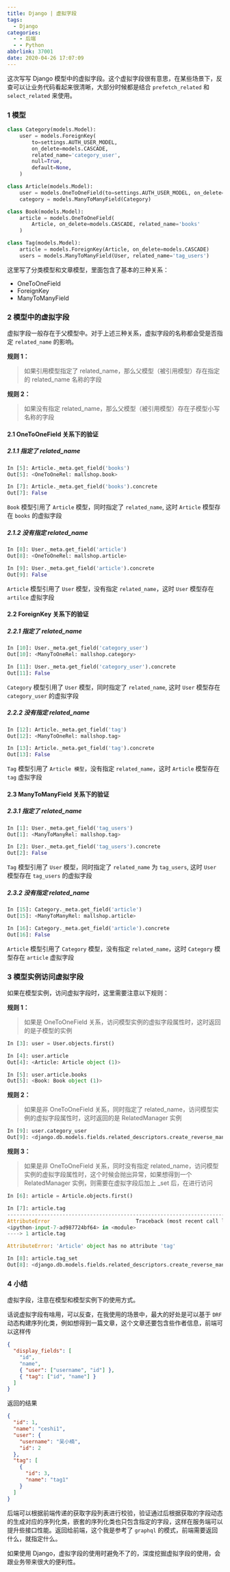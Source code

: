 ```yaml
---
title: Django | 虚拟字段
tags:
  - Django
categories:
  - - 后端
  - - Python
abbrlink: 37001
date: 2020-04-26 17:07:09
---
```


这次写写 Django 模型中的虚拟字段。这个虚拟字段很有意思，在某些场景下，反查可以让业务代码看起来很清晰，大部分时候都是结合 `prefetch_related` 和 `select_related` 来使用。<!--more-->

### 1 模型

```python
class Category(models.Model):
    user = models.ForeignKey(
        to=settings.AUTH_USER_MODEL,
        on_delete=models.CASCADE,
        related_name='category_user',
        null=True,
        default=None,
    )

class Article(models.Model):
    user = models.OneToOneField(to=settings.AUTH_USER_MODEL, on_delete=models.CASCADE)
    category = models.ManyToManyField(Category)

class Book(models.Model):
    article = models.OneToOneField(
        Article, on_delete=models.CASCADE, related_name='books'
    )

class Tag(models.Model):
    article = models.ForeignKey(Article, on_delete=models.CASCADE)
    users = models.ManyToManyField(User, related_name='tag_users')
```

这里写了分类模型和文章模型，里面包含了基本的三种关系：

- OneToOneField
- ForeignKey
- ManyToManyField

### 2 模型中的虚拟字段

虚拟字段一般存在于父模型中。对于上述三种关系，虚拟字段的名称都会受是否指定 `related_name` 的影响。

**规则 1：**

> 如果引用模型指定了 related_name，那么父模型（被引用模型）存在指定的 related_name 名称的字段

**规则 2：**

> 如果没有指定 related_name，那么父模型（被引用模型）存在子模型小写名称的字段

#### 2.1 OneToOneField 关系下的验证

##### 2.1.1 指定了 related_name

```python
In [5]: Article._meta.get_field('books')
Out[5]: <OneToOneRel: mallshop.book>

In [7]: Article._meta.get_field('books').concrete
Out[7]: False
```

`Book` 模型引用了 `Article` 模型，同时指定了 `related_name`, 这时 `Article` 模型存在 `books` 的虚拟字段

##### 2.1.2 没有指定 related_name

```python
In [8]: User._meta.get_field('article')
Out[8]: <OneToOneRel: mallshop.article>

In [9]: User._meta.get_field('article').concrete
Out[9]: False
```

`Article` 模型引用了 `User` 模型，没有指定 `related_name`，这时 `User` 模型存在 `artilce` 虚拟字段

#### 2.2 ForeignKey 关系下的验证

##### 2.2.1 指定了 related_name

```python
In [10]: User._meta.get_field('category_user')
Out[10]: <ManyToOneRel: mallshop.category>

In [11]: User._meta.get_field('category_user').concrete
Out[11]: False
```

`Category` 模型引用了 `User` 模型，同时指定了 `related_name`, 这时 `User` 模型存在 `category_user` 的虚拟字段

##### 2.2.2 没有指定 related_name

```python
In [12]: Article._meta.get_field('tag')
Out[12]: <ManyToOneRel: mallshop.tag>

In [13]: Article._meta.get_field('tag').concrete
Out[13]: False
```

`Tag` 模型引用了 `Article 模型`，没有指定 `related_name`，这时 `Article` 模型存在 `tag` 虚拟字段

#### 2.3 ManyToManyField 关系下的验证

##### 2.3.1 指定了 related_name

```python
In [1]: User._meta.get_field('tag_users')
Out[1]: <ManyToManyRel: mallshop.tag>

In [2]: User._meta.get_field('tag_users').concrete
Out[2]: False
```

`Tag` 模型引用了 `User` 模型，同时指定了 `related_name` 为 `tag_users`, 这时 `User` 模型存在 `tag_users` 的虚拟字段

##### 2.3.2 没有指定 related_name

```python
In [15]: Category._meta.get_field('article')
Out[15]: <ManyToManyRel: mallshop.article>

In [16]: Category._meta.get_field('article').concrete
Out[16]: False
```

`Article` 模型引用了 `Category` 模型，没有指定 `related_name`，这时 `Category` 模型存在 `article` 虚拟字段

### 3 模型实例访问虚拟字段

如果在模型实例，访问虚拟字段时，这里需要注意以下规则：

**规则 1：**

> 如果是 OneToOneField 关系，访问模型实例的虚拟字段属性时，这时返回的是子模型的实例

```python
In [3]: user = User.objects.first()

In [4]: user.article
Out[4]: <Article: Article object (1)>

In [5]: user.article.books
Out[5]: <Book: Book object (1)>
```

**规则 2：**

> 如果是非 OneToOneField 关系，同时指定了 related_name，访问模型实例的虚拟字段属性时，这时返回的是 RelatedManager 实例

```python
In [9]: user.category_user
Out[9]: <django.db.models.fields.related_descriptors.create_reverse_many_to_one_manager.<locals>.RelatedManager at 0x107c10610>
```

**规则 3：**

> 如果是非 OneToOneField 关系，同时没有指定 related_name，访问模型实例的虚拟字段属性时，这个时候会抛出异常，如果想得到一个 RelatedManager 实例，则需要在虚拟字段后加上 \_set 后，在进行访问

```python
In [6]: article = Article.objects.first()

In [7]: article.tag
---------------------------------------------------------------------------
AttributeError                            Traceback (most recent call last)
<ipython-input-7-ad987724bf64> in <module>
----> 1 article.tag

AttributeError: 'Article' object has no attribute 'tag'

In [8]: article.tag_set
Out[8]: <django.db.models.fields.related_descriptors.create_reverse_many_to_one_manager.<locals>.RelatedManager at 0x108053220>
```

### 4 小结

虚拟字段，注意在模型和模型实例下的使用方式。

话说虚拟字段有啥用，可以反查，在我使用的场景中，最大的好处是可以基于 `DRF` 动态构建序列化类，例如想得到一篇文章，这个文章还要包含些作者信息，前端可以这样传

```json
{
  "display_fields": [
    "id",
    "name",
    { "user": ["username", "id"] },
    { "tag": ["id", "name"] }
  ]
}
```

返回的结果

```json
{
  "id": 1,
  "name": "ceshi1",
  "user": {
    "username": "吴小楠",
    "id": 2
  },
  "tag": [
    {
      "id": 3,
      "name": "tag1"
    }
  ]
}
```

后端可以根据前端传递的获取字段列表进行校验，验证通过后根据获取的字段动态的生成对应的序列化类，嵌套的序列化类也只包含指定的字段，这样在服务端可以提升些接口性能。返回给前端，这个我是参考了 `graphql` 的模式，前端需要返回什么，就指定什么。

如果使用 Django，虚拟字段的使用时避免不了的，深度挖掘虚拟字段的使用，会跟业务带来很大的便利性。
